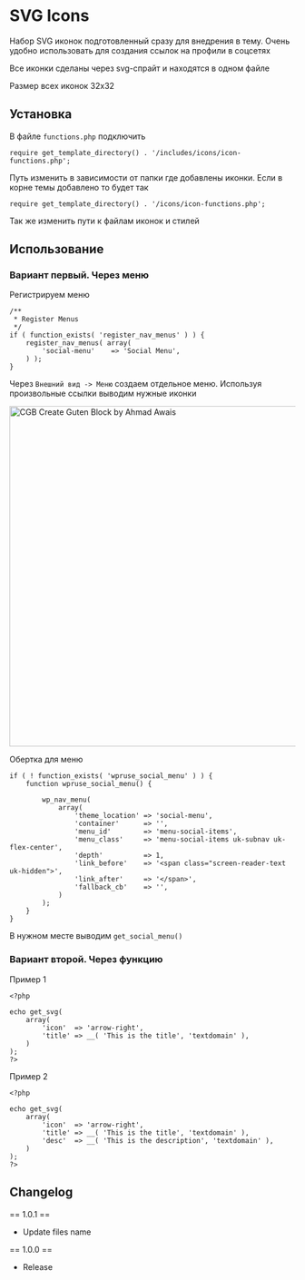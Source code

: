 # SVG Icons
Набор SVG иконок подготовленный сразу для внедрения в тему. Очень удобно использовать для создания ссылок на профили в соцсетях

Все иконки сделаны через svg-спрайт и находятся в одном файле

Размер всех иконок 32x32

## Установка

В файле `functions.php` подключить

```require get_template_directory() . '/includes/icons/icon-functions.php';```

Путь изменить в зависимости от папки где добавлены иконки. Если в корне темы добавлено то будет так

```require get_template_directory() . '/icons/icon-functions.php';```

Так же изменить пути к файлам иконок и стилей

## Использование

### Вариант первый. Через меню

Регистрируем меню
```
/**
 * Register Menus
 */
if ( function_exists( 'register_nav_menus' ) ) {
	register_nav_menus( array(
		'social-menu'    => 'Social Menu',
	) );
}
```

Через `Внешний вид -> Меню` создаем отдельное меню. Используя произвольные ссылки выводим нужные иконки

<img width="600" src="https://wpruse.ru/wp-content/uploads/2018/11/icons-1.jpg" alt="CGB Create Guten Block by Ahmad Awais">

Обертка для меню

```
if ( ! function_exists( 'wpruse_social_menu' ) ) {
	function wpruse_social_menu() {

		wp_nav_menu(
			array(
				'theme_location' => 'social-menu',
				'container'      => '',
				'menu_id'        => 'menu-social-items',
				'menu_class'     => 'menu-social-items uk-subnav uk-flex-center',
				'depth'          => 1,
				'link_before'    => '<span class="screen-reader-text uk-hidden">',
				'link_after'     => '</span>',
				'fallback_cb'    => '',
			)
		);
	}
}
```
В нужном месте выводим `get_social_menu()`

### Вариант второй. Через функцию

Пример 1

```
<?php

echo get_svg(
	array(
		'icon'  => 'arrow-right',
		'title' => __( 'This is the title', 'textdomain' ),
	)
);
?>
```

Пример 2

```
<?php

echo get_svg(
	array(
		'icon'  => 'arrow-right',
		'title' => __( 'This is the title', 'textdomain' ),
		'desc'  => __( 'This is the description', 'textdomain' ),
	)
);
?>
```

## Changelog

== 1.0.1 ==
* Update files name

== 1.0.0 ==
* Release